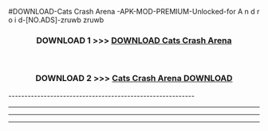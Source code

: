 #DOWNLOAD-Cats Crash Arena -APK-MOD-PREMIUM-Unlocked-for A n d r o i d-[NO.ADS]-zruwb zruwb 



<div align="center">

<h3>DOWNLOAD 1 >>> <a href="https://getmod2.web.app/?judul=Cats Crash Arena ">DOWNLOAD Cats Crash Arena </a></h3><br>

<h3>DOWNLOAD 2 >>> <a href="https://getmod2.web.app/?judul=Cats Crash Arena ">Cats Crash Arena  DOWNLOAD </a></h3>

</div>
----------------------------------------------------------

----------------------------------------------------------

----------------------------------------------------------

----------------------------------------------------------



